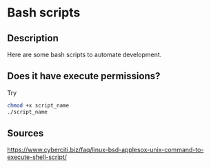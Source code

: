 # Bash scripts

## Description

Here are some bash scripts to automate development.

## Does it have execute permissions?

Try

```bash
chmod +x script_name 
./script_name
```

## Sources

<https://www.cyberciti.biz/faq/linux-bsd-applesox-unix-command-to-execute-shell-script/>
